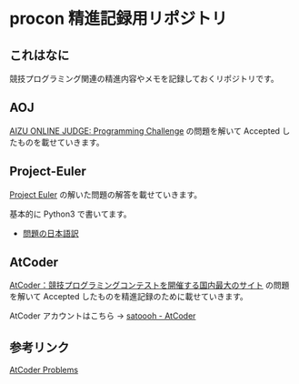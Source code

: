 # procon 精進記録用リポジトリ

## これはなに

競技プログラミング関連の精進内容やメモを記録しておくリポジトリです。

## AOJ

[AIZU ONLINE JUDGE: Programming Challenge](https://onlinejudge.u-aizu.ac.jp/home) の問題を解いて Accepted したものを載せていきます。

## Project-Euler

[Project Euler](https://projecteuler.net/) の解いた問題の解答を載せていきます。

基本的に Python3 で書いてます。

- [問題の日本語訳](http://odz.sakura.ne.jp/projecteuler/index.php?Project%20Euler)

## AtCoder

[AtCoder：競技プログラミングコンテストを開催する国内最大のサイト](https://atcoder.jp/?lang=ja) の問題を解いて Accepted したものを精進記録のために載せていきます。

AtCoder アカウントはこちら → [satoooh - AtCoder](https://atcoder.jp/users/satoooh)

## 参考リンク

[AtCoder Problems](https://kenkoooo.com/atcoder/?user=satoooh&rivals=&kind=category#/table/satoooh/)
